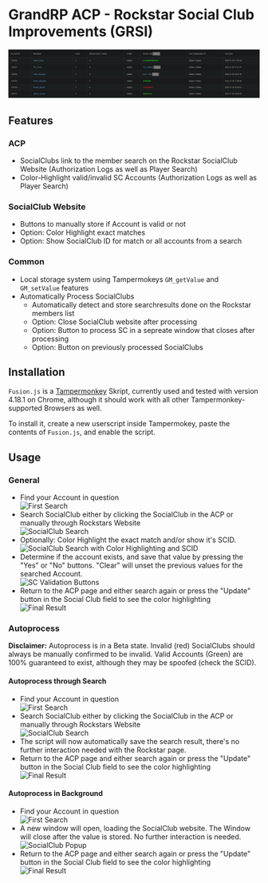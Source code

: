 # GrandRP ACP - Rockstar Social Club Improvements (GRSI)
<p align="center"><img src="Pictures/header.png" alt="header"></p>

## Features

### ACP
* SocialClubs link to the member search on the Rockstar SocialClub Website (Authorization Logs as well as Player Search)
* Color-Highlight valid/invalid SC Accounts (Authorization Logs as well as Player Search)

### SocialClub Website
* Buttons to manually store if Account is valid or not
* Option: Color Highlight exact matches
* Option: Show SocialClub ID for match or all accounts from a search

### Common
* Local storage system using Tampermokeys ```GM_getValue``` and ```GM_setValue``` features
* Automatically Process SocialClubs
	* Automatically detect and store searchresults done on the Rockstar members list
	* Option: Close SocialClub website after processing
	* Option: Button to process SC in a sepreate window that closes after processing
	* Option: Button on previously processed SocialClubs


## Installation

```Fusion.js``` is a [Tampermonkey](https://www.tampermonkey.net/) Skript, currently used and tested with version 4.18.1 on Chrome, although it should work with all other Tampermonkey-supported Browsers as well.

To install it, create a new userscript inside Tampermokey, paste the contents of ```Fusion.js```, and enable the script.

## Usage

### General
* Find your Account in question  
![First Search](Pictures/general_first_search.png?raw=true)  
* Search SocialClub either by clicking the SocialClub in the ACP or manually through Rockstars Website  
![SocialClub Search](Pictures/general_sc_search.png?raw=true)  
* Optionally: Color Highlight the exact match and/or show it's SCID.  
![SocialClub Search with Color Highlighting and SCID](Pictures/general_sc_search_color_scid.png?raw=true)  
* Determine if the account exists, and save that value by pressing the "Yes" or "No" buttons. "Clear" will unset the previous values for the searched Account.  
![SC Validation Buttons](Pictures/sc_legit_buttons.png?raw=true)  
* Return to the ACP page and either search again or press the "Update" button in the Social Club field to see the color highlighting  
![Final Result](Pictures/general_done_highlighted_search.png?raw=true)

### Autoprocess

**Disclaimer:** Autoprocess is in a Beta state. Invalid (red) SocialClubs should always be manually confirmed to be invalid. Valid Accounts (Green) are 100% guaranteed to exist, although they may be spoofed (check the SCID).

#### Autoprocess through Search
* Find your Account in question  
![First Search](Pictures/general_first_search.png?raw=true)  
* Search SocialClub either by clicking the SocialClub in the ACP or manually through Rockstars Website  
![SocialClub Search](Pictures/auto_process_sc_search.png?raw=true)  
* The script will now automatically save the search result, there's no further interaction needed with the Rockstar page.  
* Return to the ACP page and either search again or press the "Update" button in the Social Club field to see the color highlighting  
![Final Result](Pictures/general_done_highlighted_search.png?raw=true)  

#### Autoprocess in Background
* Find your Account in question  
![First Search](Pictures/bg_process_first_search.png?raw=true)  
* A new window will open, loading the SocialClub website. The Window will close after the value is stored. No further interaction is needed.  
![SocialClub Popup](Pictures/bg_process_popup_window.png?raw=true)  
* Return to the ACP page and either search again or press the "Update" button in the Social Club field to see the color highlighting  
![Final Result](Pictures/general_done_highlighted_search.png?raw=true)